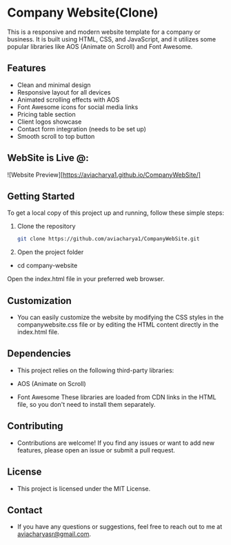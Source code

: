# Company Website(Clone)

This is a responsive and modern website template for a company or business. It is built using HTML, CSS, and JavaScript, and it utilizes some popular libraries like AOS (Animate on Scroll) and Font Awesome.

## Features

- Clean and minimal design
- Responsive layout for all devices
- Animated scrolling effects with AOS
- Font Awesome icons for social media links
- Pricing table section
- Client logos showcase
- Contact form integration (needs to be set up)
- Smooth scroll to top button

## WebSite is Live @:

![Website Preview][https://aviacharya1.github.io/CompanyWebSite/]

## Getting Started

To get a local copy of this project up and running, follow these simple steps:

1. Clone the repository
   ```sh
   git clone https://github.com/aviacharya1/CompanyWebSite.git
   
2. Open the project folder
- cd company-website

Open the index.html file in your preferred web browser.

## Customization
- You can easily customize the website by modifying the CSS styles in the companywebsite.css file or by editing the HTML content directly in the index.html file.

## Dependencies
- This project relies on the following third-party libraries:

- AOS (Animate on Scroll)
- Font Awesome
These libraries are loaded from CDN links in the HTML file, so you don't need to install them separately.

## Contributing
- Contributions are welcome! If you find any issues or want to add new features, please open an issue or submit a pull request.

## License
- This project is licensed under the MIT License.

## Contact
- If you have any questions or suggestions, feel free to reach out to me at aviacharyasr@gmail.com.
